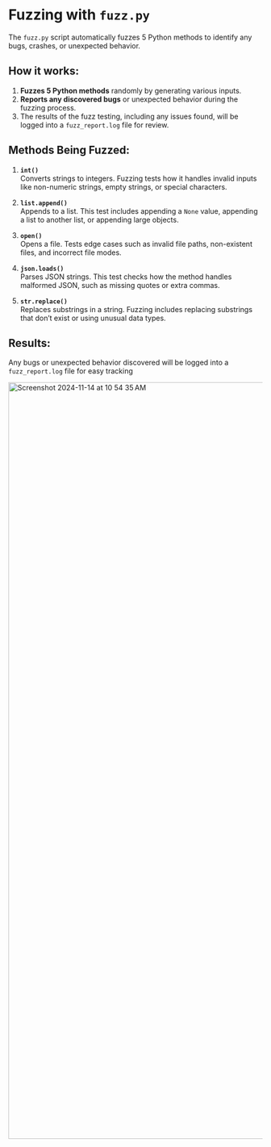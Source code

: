 # Fuzzing with `fuzz.py`

The `fuzz.py` script automatically fuzzes 5 Python methods to identify any bugs, crashes, or unexpected behavior.

## How it works:
1. **Fuzzes 5 Python methods** randomly by generating various inputs.
2. **Reports any discovered bugs** or unexpected behavior during the fuzzing process.
3. The results of the fuzz testing, including any issues found, will be logged into a `fuzz_report.log` file for review.

## Methods Being Fuzzed:
1. **`int()`**  
   Converts strings to integers. Fuzzing tests how it handles invalid inputs like non-numeric strings, empty strings, or special characters.

2. **`list.append()`**  
   Appends to a list. This test includes appending a `None` value, appending a list to another list, or appending large objects.

3. **`open()`**  
   Opens a file. Tests edge cases such as invalid file paths, non-existent files, and incorrect file modes.

4. **`json.loads()`**  
   Parses JSON strings. This test checks how the method handles malformed JSON, such as missing quotes or extra commas.

5. **`str.replace()`**  
   Replaces substrings in a string. Fuzzing includes replacing substrings that don’t exist or using unusual data types.

## Results:
Any bugs or unexpected behavior discovered will be logged into a `fuzz_report.log` file for easy tracking

<img width="1501" alt="Screenshot 2024-11-14 at 10 54 35 AM" src="https://github.com/user-attachments/assets/7f7e4b2f-dbcf-401a-8046-47e8935b0198">

